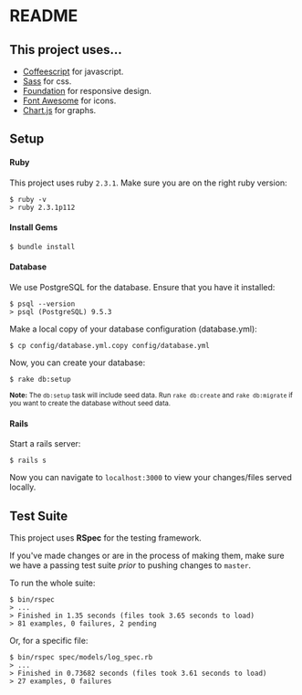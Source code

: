 # README

## This project uses...

- [Coffeescript](http://coffeescript.org/) for javascript.
- [Sass](http://sass-lang.com/) for css.
- [Foundation](http://foundation.zurb.com/sites/docs) for responsive design.
- [Font Awesome](http://fontawesome.io/icons/) for icons.
- [Chart.js](http://www.chartjs.org/) for graphs.

## Setup

#### Ruby
This project uses ruby `2.3.1`. Make sure you are on the right ruby version:

```
$ ruby -v
> ruby 2.3.1p112
```

#### Install Gems

```
$ bundle install
```

#### Database
We use PostgreSQL for the database. Ensure that you have it installed:

```
$ psql --version
> psql (PostgreSQL) 9.5.3
```

Make a local copy of your database configuration (database.yml):

```
$ cp config/database.yml.copy config/database.yml
```

Now, you can create your database:

```
$ rake db:setup
```
<small>**Note:** The `db:setup` task will include seed data. Run `rake db:create` and `rake db:migrate` if you want to create the database without seed data.</small>

#### Rails

Start a rails server:

```
$ rails s
```

Now you can navigate to `localhost:3000` to view your changes/files served locally.

## Test Suite
This project uses **RSpec** for the testing framework.

If you've made changes or are in the process of making them, make sure we have a passing test suite *prior* to pushing changes to `master`.

To run the whole suite:

```
$ bin/rspec
> ...
> Finished in 1.35 seconds (files took 3.65 seconds to load)
> 81 examples, 0 failures, 2 pending
```

Or, for a specific file:

```
$ bin/rspec spec/models/log_spec.rb
> ...
> Finished in 0.73682 seconds (files took 3.61 seconds to load)
> 27 examples, 0 failures
```

